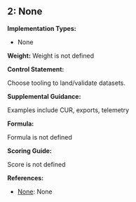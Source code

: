 ## 2: None

**Implementation Types:**
 
- None

**Weight:** Weight is not defined

**Control Statement:**

Choose tooling to land/validate datasets.

**Supplemental Guidance:**

Examples include CUR, exports, telemetry

**Formula:**

Formula is not defined

**Scoring Guide:**

Score is not defined

**References:**

- [None](None): None